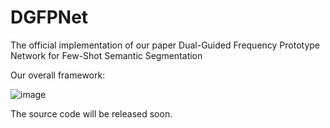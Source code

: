 # DGFPNet
The official implementation of our paper Dual-Guided Frequency Prototype Network for Few-Shot Semantic Segmentation

Our overall framework:


![image](https://github.com/GoWithTheWind3333/DGFPNet/assets/39591847/c096c8dd-79b0-4626-b233-aa7e657dc407)


The source code will be released soon.

